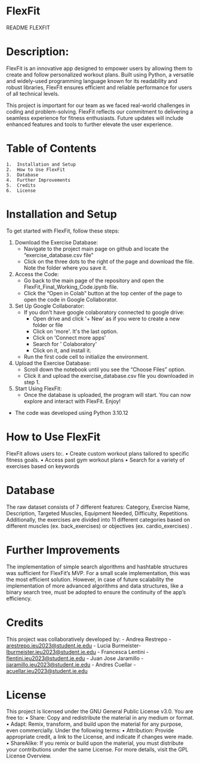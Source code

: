 # FlexFit

README FLEXFIT 


# Description: 

FlexFit is an innovative app designed to empower users by allowing them to create and follow personalized workout plans. Built using Python, a versatile and widely-used programming language known for its readability and robust libraries, FlexFit ensures efficient and reliable performance for users of all technical levels.

This project is important for our team as we faced real-world challenges in coding and problem-solving. FlexFit reflects our commitment to delivering a seamless experience for fitness enthusiasts. Future updates will include enhanced features and tools to further elevate the user experience.


# Table of Contents
	1.	Installation and Setup
	2.	How to Use FlexFit
	3.	Database
	4.	Further Improvements
	5.	Credits
	6. 	License


# Installation and Setup
To get started with FlexFit, follow these steps:
1. Download the Exercise Database:
	- Navigate to the project main page on github and locate the “exercise_database.csv file”
	- Click on the three dots to the right of the page and download the file. Note the folder where you save it.
2. Access the Code:
	- Go back to the main page of the repository and open the FlexFit_Final_Working_Code.ipynb file.
	- Click the “Open in Colab” button at the top center of the page to open the code in Google Collaborator.
3. Set Up Google Collaborator:
	- If you don't have google colaboratory connected to google drive:
		- Open drive and click '+ New' as if you were to create a new folder or file
		- Click on 'more'. It's the last option.
		- Click on 'Connect more apps'
		- Search for ' Colaboratory' 
		- Click on it, and install it.
	- Run the first code cell to initialize the environment.
4. Upload the Exercise Database:
	- Scroll down the notebook until you see the “Choose Files” option.
	- Click it and upload the exercise_database.csv file you downloaded in step 1.
5. Start Using FlexFit:
	- Once the database is uploaded, the program will start. You can now explore and interact with FlexFit. Enjoy!

* The code was developed using Python 3.10.12

  
# How to Use FlexFit
FlexFit allows users to:.
	•	Create custom workout plans tailored to specific fitness goals.
	•	Access past gym workout plans
	•	Search for a variety of exercises based on keywords


# Database
The raw dataset consists of 7 different features: Category, Exercise Name, Description, Targeted Muscles, Equipment Needed, Difficulty, Repetitions. 
Additionally, the exercises are divided into 11 different categories based on different muscles (ex.  back_exercises) or objectives (ex. cardio_exercises) . 


# Further Improvements
The implementation of simple search algorithms and  hashtable structures was sufficient for FlexFit’s MVP. For a small scale implementation, this was the most efficient solution. However, in case of future scalability the implementation of more advanced algorithms and data structures, like a binary search tree, must be adopted to ensure the continuity of the app’s efficiency. 


# Credits
This project was collaboratively developed by:
	- Andrea Restrepo - arestrepo.ieu2023@student.ie.edu
	- Lucia Burmeister- lburmeister.ieu2023@student.ie.edu
	- Francesca Lentini - flentini.ieu2023@student.ie.edu
	- Juan Jose Jaramillo - jjaramillo.ieu2023@student.ie.edu
	- Andres Cuellar - acuellar.ieu2023@student.ie.edu


# License
This project is licensed under the GNU General Public License v3.0.
You are free to:
	•	Share: Copy and redistribute the material in any medium or format.
	•	Adapt: Remix, transform, and build upon the material for any purpose, even commercially.
Under the following terms:
	•	Attribution: Provide appropriate credit, a link to the License, and indicate if changes were made.
	•	ShareAlike: If you remix or build upon the material, you must distribute your contributions under the same License.
For more details, visit the GPL License Overview.

